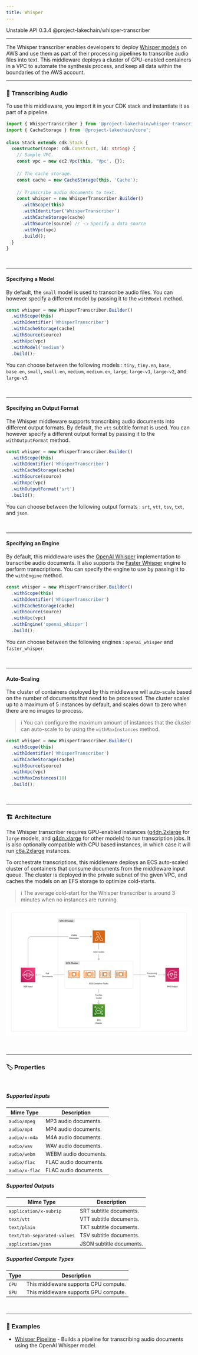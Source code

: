 ```yaml
---
title: Whisper
---
```


<span title="Label: Pro" data-view-component="true" class="Label Label--api text-uppercase">
  Unstable API
</span>
<span title="Label: Pro" data-view-component="true" class="Label Label--version text-uppercase">
  0.3.4
</span>
<span title="Label: Pro" data-view-component="true" class="Label Label--package">
  @project-lakechain/whisper-transcriber
</span>
<br>

---

The Whisper transcriber enables developers to deploy [Whisper models](https://github.com/openai/whisper) on AWS and use them as part of their processing pipelines to transcribe audio files into text. This middleware deploys a cluster of GPU-enabled containers in a VPC to automate the synthesis process, and keep all data within the boundaries of the AWS account.

---

### 📝 Transcribing Audio

To use this middleware, you import it in your CDK stack and instantiate it as part of a pipeline.

```typescript
import { WhisperTranscriber } from '@project-lakechain/whisper-transcriber';
import { CacheStorage } from '@project-lakechain/core';

class Stack extends cdk.Stack {
  constructor(scope: cdk.Construct, id: string) {
    // Sample VPC.
    const vpc = new ec2.Vpc(this, 'Vpc', {});

    // The cache storage.
    const cache = new CacheStorage(this, 'Cache');
    
    // Transcribe audio documents to text.
    const whisper = new WhisperTranscriber.Builder()
      .withScope(this)
      .withIdentifier('WhisperTranscriber')
      .withCacheStorage(cache)
      .withSource(source) // 👈 Specify a data source
      .withVpc(vpc)
      .build();
  }
}
```

<br>

---

#### Specifying a Model

By default, the `small` model is used to transcribe audio files. You can however specify a different model by passing it to the `withModel` method.

```typescript
const whisper = new WhisperTranscriber.Builder()
  .withScope(this)
  .withIdentifier('WhisperTranscriber')
  .withCacheStorage(cache)
  .withSource(source)
  .withVpc(vpc)
  .withModel('medium')
  .build();
```

You can choose between the following models : `tiny`, `tiny.en`, `base`, `base.en`, `small`, `small.en`, `medium`, `medium.en`, `large`, `large-v1`, `large-v2`,  and `large-v3`.

<br>

---

#### Specifying an Output Format

The Whisper middleware supports transcribing audio documents into different output formats. By default, the `vtt` subtitle format is used. You can however specify a different output format by passing it to the `withOutputFormat` method.

```typescript
const whisper = new WhisperTranscriber.Builder()
  .withScope(this)
  .withIdentifier('WhisperTranscriber')
  .withCacheStorage(cache)
  .withSource(source)
  .withVpc(vpc)
  .withOutputFormat('srt')
  .build();
```

You can choose between the following output formats : `srt`, `vtt`, `tsv`, `txt`, and `json`.

<br>

---

#### Specifying an Engine

By default, this middleware uses the [OpenAI Whisper](https://github.com/openai/whisper) implementation to transcribe audio documents. It also supports the [Faster Whisper](https://github.com/SYSTRAN/faster-whisper) engine to perform transcriptions. You can specify the engine to use by passing it to the `withEngine` method.

```typescript
const whisper = new WhisperTranscriber.Builder()
  .withScope(this)
  .withIdentifier('WhisperTranscriber')
  .withCacheStorage(cache)
  .withSource(source)
  .withVpc(vpc)
  .withEngine('openai_whisper')
  .build();
```

You can choose between the following engines : `openai_whisper` and `faster_whisper`.

<br>

---

#### Auto-Scaling

The cluster of containers deployed by this middleware will auto-scale based on the number of documents that need to be processed. The cluster scales up to a maximum of 5 instances by default, and scales down to zero when there are no images to process.

> ℹ️ You can configure the maximum amount of instances that the cluster can auto-scale to by using the `withMaxInstances` method.

```typescript
const whisper = new WhisperTranscriber.Builder()
  .withScope(this)
  .withIdentifier('WhisperTranscriber')
  .withCacheStorage(cache)
  .withSource(source)
  .withVpc(vpc)
  .withMaxInstances(10)
  .build();
```

<br>

---

### 🏗️ Architecture

The Whisper transcriber requires GPU-enabled instances ([g4dn.2xlarge](https://aws.amazon.com/ec2/instance-types/g4/) for `large` models, and [g4dn.xlarge](https://aws.amazon.com/ec2/instance-types/g4/) for other models) to run transcription jobs. It is also optionally compatible with CPU based instances, in which case it will run [c6a.2xlarge](https://aws.amazon.com/ec2/instance-types/c6a/) instances.

To orchestrate transcriptions, this middleware deploys an ECS auto-scaled cluster of containers that consume documents from the middleware input queue. The cluster is deployed in the private subnet of the given VPC, and caches the models on an EFS storage to optimize cold-starts.

> ℹ️ The average cold-start for the Whisper transcriber is around 3 minutes when no instances are running.

![Whisper Transcriber Architecture](../../../assets/whisper-transcriber-architecture.png)

<br>

---

### 🏷️ Properties

<br>

##### Supported Inputs

|  Mime Type  | Description |
| ----------- | ----------- |
| `audio/mpeg` | MP3 audio documents. |
| `audio/mp4` | MP4 audio documents. |
| `audio/x-m4a` | M4A audio documents. |
| `audio/wav` | WAV audio documents. |
| `audio/webm` | WEBM audio documents. |
| `audio/flac` | FLAC audio documents. |
| `audio/x-flac` | FLAC audio documents. |

##### Supported Outputs

|  Mime Type  | Description |
| ----------- | ----------- |
| `application/x-subrip` | SRT subtitle documents. |
| `text/vtt` | VTT subtitle documents. |
| `text/plain` | TXT subtitle documents. |
| `text/tab-separated-values` | TSV subtitle documents. |
| `application/json` | JSON subtitle documents. |

##### Supported Compute Types

| Type  | Description |
| ----- | ----------- |
| `CPU` | This middleware supports CPU compute. |
| `GPU` | This middleware supports GPU compute. |

<br>

---

### 📖 Examples

- [Whisper Pipeline](https://github.com/awslabs/project-lakechain/tree/main/examples/simple-pipelines/transcription-pipelines/whisper-pipeline) - Builds a pipeline for transcribing audio documents using the OpenAI Whisper model.
